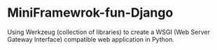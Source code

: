 # MiniFramewrok-fun-Django
Using Werkzeug (collection of libraries) to create a WSGI (Web Server Gateway Interface) compatible web application in Python.
